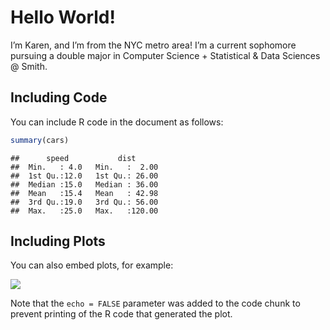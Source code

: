 Hello World!
================

I’m Karen, and I’m from the NYC metro area! I’m a current sophomore
pursuing a double major in Computer Science + Statistical & Data
Sciences @ Smith.

## Including Code

You can include R code in the document as follows:

``` r
summary(cars)
```

    ##      speed           dist       
    ##  Min.   : 4.0   Min.   :  2.00  
    ##  1st Qu.:12.0   1st Qu.: 26.00  
    ##  Median :15.0   Median : 36.00  
    ##  Mean   :15.4   Mean   : 42.98  
    ##  3rd Qu.:19.0   3rd Qu.: 56.00  
    ##  Max.   :25.0   Max.   :120.00

## Including Plots

You can also embed plots, for example:

![](README_files/figure-gfm/pressure-1.png)<!-- -->

Note that the `echo = FALSE` parameter was added to the code chunk to
prevent printing of the R code that generated the plot.
